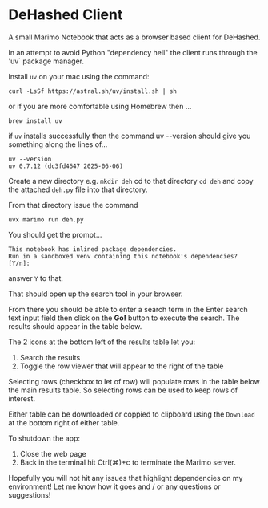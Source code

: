 # DeHashed Client

A small Marimo Notebook that acts as a browser based client for
DeHashed.


In an attempt to avoid Python "dependency hell" the client runs
through the 'uv` package manager.

Install `uv` on your mac using the command:

```
curl -LsSf https://astral.sh/uv/install.sh | sh
```

or if you are more comfortable using Homebrew then ...


```
brew install uv
```

if `uv` installs successfully then the command uv --version
should give you something along the lines of...

```
uv --version 
uv 0.7.12 (dc3fd4647 2025-06-06)
```

Create a new directory e.g. `mkdir deh` cd to that directory `cd
deh` and copy the attached `deh.py` file into that directory.

From that directory issue the command

```
uvx marimo run deh.py
```

You should get the prompt...

```
This notebook has inlined package dependencies.
Run in a sandboxed venv containing this notebook's dependencies? [Y/n]:
```

answer `Y` to that.

That should open up the search tool in your browser. 

From there you should be able to enter a search term in the Enter
search text input field then click on the **Go!** button to execute
the search. The results should appear in the table below.  

The 2 icons at the bottom left of the results table let you:

1. Search the results
2. Toggle the row viewer that will appear to the right of the
   table

Selecting rows (checkbox to let of row) will populate rows in
the table below the main results table. So selecting rows can be
used to keep rows of interest.

Either table can be downloaded or coppied to clipboard using the
`Download` at the bottom right of either table.

To shutdown the app:

1. Close the web page
2. Back in the terminal hit Ctrl(⌘)+c to terminate the Marimo
   server.

Hopefully you will not hit any issues that highlight dependencies
on my environment!  Let me know how it goes and / or any
questions or suggestions!
